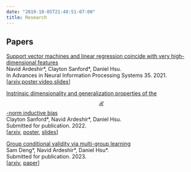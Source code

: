 ```yaml
---
date: "2019-10-05T21:48:51-07:00"
title: Research
---
```


<!--
## Research
My main research interests lie in understanding generalization properties of overparameterized models using tools from applied probability, and information theory. Lately, I've been focusing on mean field description of wide neural networks and generalization capabilities of wide networks in various regimes. 
-->

## Papers

[Support vector machines and linear regression coincide with very high-dimensional features](https://papers.nips.cc/paper/2021/file/26d4b4313a7e5828856bc0791fca39a2-Paper.pdf) \
Navid Ardeshir\*, Clayton Sanford\*, Daniel Hsu. \
In Advances in Neural Information Processing Systems 35. 2021. \
[[arxiv](https://arxiv.org/abs/2105.14084),[poster](/files/SVM_NeurIPS.pdf),[video](https://slideslive.com/38968209),[slides](/files/SVM=OLS.pdf)]

[Instrinsic dimensionality and generalization properties of the $$\mathcal{R}$$-norm inductive bias](https://arxiv.org/pdf/2206.05317.pdf) \
Clayton Sanford\*, Navid Ardeshir\*, Daniel Hsu. \
Submitted for publication. 2022. \
[[arxiv](https://arxiv.org/pdf/2206.05317.pdf), [poster](/files/poster.pdf), [slides](/files/R-norm.pdf)]

[Group conditional validity via multi-group learning](https://arxiv.org/pdf/2303.03995.pdf) \
Sam Deng\*, Navid Ardeshir\*, Daniel Hsu\*. \
Submitted for publication. 2023. \
[[arxiv](https://arxiv.org/pdf/2303.03995.pdf), [paper](/files/multigroup.pdf)]
